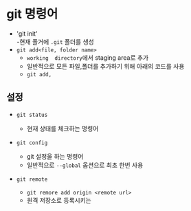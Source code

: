 # git 명령어
- 'git init'    
-현재 폴거에 `.git` 폴더를 생성
- `git add<file, folder name>` 
    - `working  directory`에서 staging area로 추가
    - 일반적으로 모든 파일,폴더를 추가하기 위해 아래의 코드를 사용
    - `git add,`



## 설정

- `git status`  
    - 현재 상태를 체크하는 명령어 

 - `git config` 
    - git 설정울 하는 명령어
    - 일반적으로 `--global` 옵션으로 최초 한번 사용     

 - `git remote` 
    - `git remore add origin <remote url>`
    - 원격 저장소로 등록시키는
     